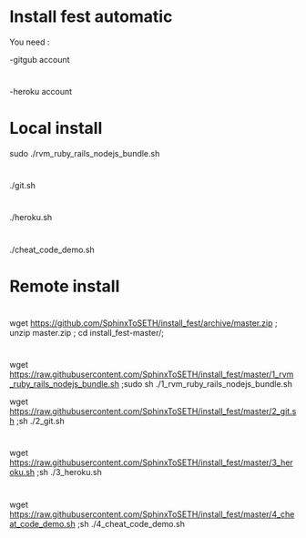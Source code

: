 # Install fest automatic

You need :

-gitgub account
#
-heroku account

# Local install

sudo ./rvm_ruby_rails_nodejs_bundle.sh
#
./git.sh
#
./heroku.sh
#
./cheat_code_demo.sh

# Remote install
#
wget https://github.com/SphinxToSETH/install_fest/archive/master.zip ; unzip master.zip ; cd install_fest-master/; 
#

wget https://raw.githubusercontent.com/SphinxToSETH/install_fest/master/1_rvm_ruby_rails_nodejs_bundle.sh ;sudo sh ./1_rvm_ruby_rails_nodejs_bundle.sh

wget https://raw.githubusercontent.com/SphinxToSETH/install_fest/master/2_git.sh ;sh ./2_git.sh 
#
wget https://raw.githubusercontent.com/SphinxToSETH/install_fest/master/3_heroku.sh ;sh ./3_heroku.sh

#
wget https://raw.githubusercontent.com/SphinxToSETH/install_fest/master/4_cheat_code_demo.sh ;sh ./4_cheat_code_demo.sh

#


